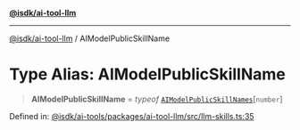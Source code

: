 [**@isdk/ai-tool-llm**](../README.md)

***

[@isdk/ai-tool-llm](../globals.md) / AIModelPublicSkillName

# Type Alias: AIModelPublicSkillName

> **AIModelPublicSkillName** = *typeof* [`AIModelPublicSkillNames`](../variables/AIModelPublicSkillNames.md)\[`number`\]

Defined in: [@isdk/ai-tools/packages/ai-tool-llm/src/llm-skills.ts:35](https://github.com/isdk/ai-tool-llm.js/blob/5fb2d6a1dff4fec5f518e0409c4643d47c5f9643/src/llm-skills.ts#L35)
